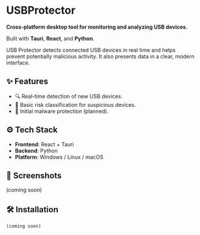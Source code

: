 # USBProtector

**Cross-platform desktop tool for monitoring and analyzing USB devices.**

Built with **Tauri**, **React**, and **Python**.

USB Protector detects connected USB devices in real time and helps prevent potentially malicious activity. It also presents data in a clear, modern interface.

## ✨ Features

- 🔍 Real-time detection of new USB devices.
- 🎯 Basic risk classification for suspicious devices.
- 🔐 Initial malware protection (planned).

## ⚙️ Tech Stack

- **Frontend**: React + Tauri
- **Backend**: Python
- **Platform**: Windows / Linux / macOS

## 📸 Screenshots

(coming soon)

## 🛠️ Installation

```
(coming soon)
```
